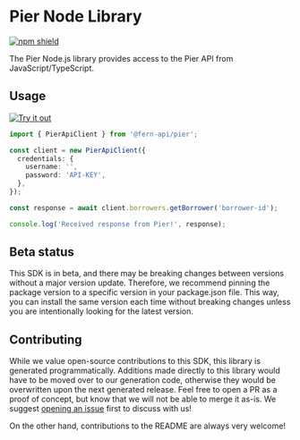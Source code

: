 # Pier Node Library

[![npm shield](https://img.shields.io/npm/v/@fern-api/pier)](https://www.npmjs.com/package/@fern-api/pier)

The Pier Node.js library provides access to the Pier API from JavaScript/TypeScript.

<!--

## Documentation

API documentation is available at <{docs_url}>.

-->

## Usage

[![Try it out](https://developer.stackblitz.com/img/open_in_stackblitz.svg)](https://stackblitz.com/edit/pier-typescript?file=app.ts&view=editor)

```typescript
import { PierApiClient } from '@fern-api/pier';

const client = new PierApiClient({
  credentials: {
    username: '',
    password: 'API-KEY',
  },
});

const response = await client.borrowers.getBorrower('borrower-id');

console.log('Received response from Pier!', response);
```

## Beta status

This SDK is in beta, and there may be breaking changes between versions without a major version update. Therefore, we recommend pinning the package version to a specific version in your package.json file. This way, you can install the same version each time without breaking changes unless you are intentionally looking for the latest version.

## Contributing

While we value open-source contributions to this SDK, this library is generated programmatically. Additions made directly to this library would have to be moved over to our generation code, otherwise they would be overwritten upon the next generated release. Feel free to open a PR as a proof of concept, but know that we will not be able to merge it as-is. We suggest [opening an issue](https://github.com/fern-{company}/{company}-node/issues) first to discuss with us!

On the other hand, contributions to the README are always very welcome!
